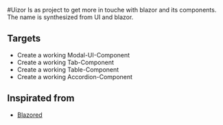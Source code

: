 #Uizor
Is as project to get more in touche with blazor and its components.
The name is synthesized from UI and blazor.

## Targets

- Create a working Modal-UI-Component
- Create a working Tab-Component
- Create a working Table-Component
- Create a working Accordion-Component

## Inspirated from
- [Blazored](https://github.com/Blazored/Modal)

